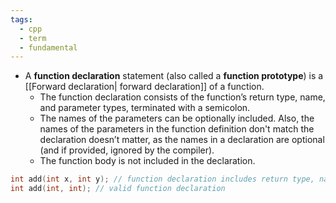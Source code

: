```yaml
---
tags:
  - cpp
  - term
  - fundamental
---
```


- A **function declaration** statement (also called a **function prototype**) is a [[Forward declaration| forward declaration]] of a function.
	- The function declaration consists of the function’s return type, name, and parameter types, terminated with a semicolon. 
	- The names of the parameters can be optionally included. Also, the names of the parameters in the function definition don't match the declaration doesn’t matter, as the names in a declaration are optional (and if provided, ignored by the compiler).
	- The function body is not included in the declaration.

```cpp
int add(int x, int y); // function declaration includes return type, name, parameters, and semicolon.  No function body!
int add(int, int); // valid function declaration
```